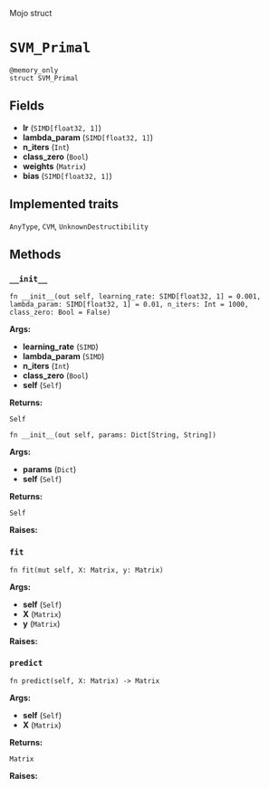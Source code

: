 Mojo struct

# `SVM_Primal`

```mojo
@memory_only
struct SVM_Primal
```

## Fields

- **lr** (`SIMD[float32, 1]`)
- **lambda_param** (`SIMD[float32, 1]`)
- **n_iters** (`Int`)
- **class_zero** (`Bool`)
- **weights** (`Matrix`)
- **bias** (`SIMD[float32, 1]`)

## Implemented traits

`AnyType`, `CVM`, `UnknownDestructibility`

## Methods

### `__init__`

```mojo
fn __init__(out self, learning_rate: SIMD[float32, 1] = 0.001, lambda_param: SIMD[float32, 1] = 0.01, n_iters: Int = 1000, class_zero: Bool = False)
```

**Args:**

- **learning_rate** (`SIMD`)
- **lambda_param** (`SIMD`)
- **n_iters** (`Int`)
- **class_zero** (`Bool`)
- **self** (`Self`)

**Returns:**

`Self`

```mojo
fn __init__(out self, params: Dict[String, String])
```

**Args:**

- **params** (`Dict`)
- **self** (`Self`)

**Returns:**

`Self`

**Raises:**

### `fit`

```mojo
fn fit(mut self, X: Matrix, y: Matrix)
```

**Args:**

- **self** (`Self`)
- **X** (`Matrix`)
- **y** (`Matrix`)

**Raises:**

### `predict`

```mojo
fn predict(self, X: Matrix) -> Matrix
```

**Args:**

- **self** (`Self`)
- **X** (`Matrix`)

**Returns:**

`Matrix`

**Raises:**


